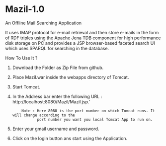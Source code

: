 Mazil-1.0
=========

An Offline Mail Searching Application

It uses IMAP protocol for e-mail retrieval and then store e-mails in the form of RDF triples using the Apache Jena TDB component for high performance disk storage on PC and provides a JSP browser-based faceted search UI which uses SPARQL for searching in the database.


How To Use It ?

1) Download the Folder as Zip File from github.

2) Place Mazil.war inside the webapps directory of Tomcat.

3) Start Tomcat.

4) In the Address bar enter the following URL : http://localhost:8080/Mazil/Mazil.jsp.'

           Note : Here 8080 is the port number on which Tomcat runs. It will change according to the 
                  port number you want you local Tomcat App to run on. 
          
5) Enter your gmail username and password.

6) Click on the login button ans start using the Application.
